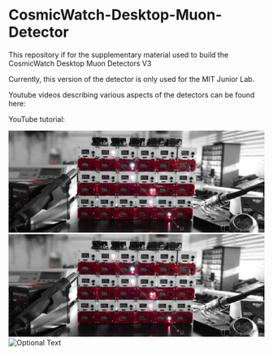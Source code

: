 # CosmicWatch-Desktop-Muon-Detector

This repository if for the supplementary material used to build the CosmicWatch Desktop Muon Detectors V3

Currently, this version of the detector is only used for the MIT Junior Lab. 

Youtube videos describing various aspects of the detectors can be found here:

YouTube tutorial:

![alt text](/Pictures/JLAB_array.jpg?raw=true)
![Alt text](/JLAB_array.jpg?raw=true)
![Optional Text](../master/Pictures/JLAB_array.jpg)